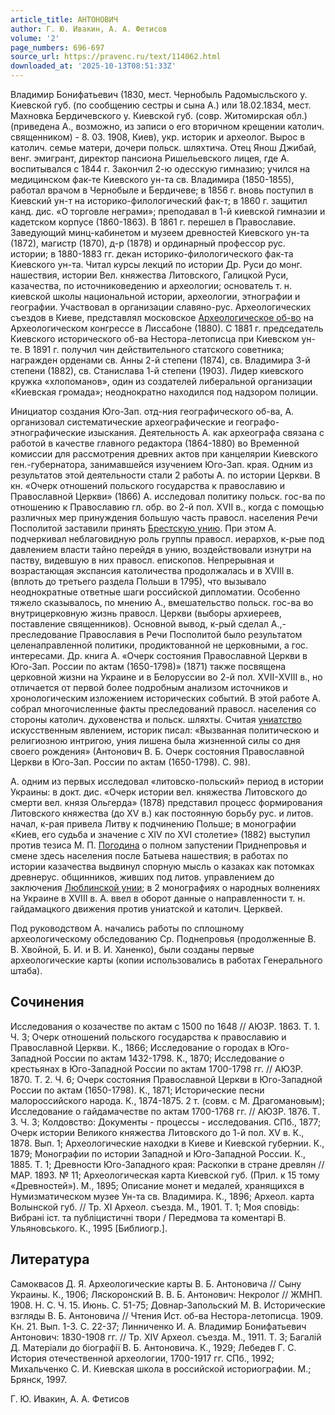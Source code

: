 ```yaml
---
article_title: АНТОНОВИЧ
author: Г. Ю. Ивакин, А. А. Фетисов
volume: '2'
page_numbers: 696-697
source_url: https://pravenc.ru/text/114062.html
downloaded_at: '2025-10-13T08:51:33Z'
---
```


Владимир Бонифатьевич (1830, мест. Чернобыль Радомысльского у. Киевской губ. (по сообщению сестры и сына А.) или 18.02.1834, мест. Махновка Бердичевского у. Киевской губ. (совр. Житомирская обл.) (приведена А., возможно, из записи о его вторичном крещении католич. священником) - 8. 03. 1908, Киев), укр. историк и археолог. Вырос в католич. семье матери, дочери польск. шляхтича. Отец Янош Джибай, венг. эмигрант, директор пансиона Ришельевского лицея, где А. воспитывался с 1844 г. Закончил 2-ю одесскую гимназию; учился на медицинском фак-те Киевского ун-та св. Владимира (1850-1855), работал врачом в Чернобыле и Бердичеве; в 1856 г. вновь поступил в Киевский ун-т на историко-филологический фак-т; в 1860 г. защитил канд. дис. «О торговле неграми»; преподавал в 1-й киевской гимназии и кадетском корпусе (1860-1863). В 1861 г. перешел в Православие. Заведующий минц-кабинетом и музеем древностей Киевского ун-та (1872), магистр (1870), д-р (1878) и ординарный профессор рус. истории; в 1880-1883 гг. декан историко-филологического фак-та Киевского ун-та. Читал курсы лекций по истории Др. Руси до монг. нашествия, истории Вел. княжества Литовского, Галицкой Руси, казачества, по источниковедению и археологии; основатель т. н. киевской школы национальной истории, археологии, этнографии и географии. Участвовал в организации славяно-рус. Археологических съездов в Киеве, представлял московское [Археологическое об-во](<https://pravenc.ru/text/АРХЕОЛОГИЧЕСКИЕ ОБЩЕСТВА.html>) на Археологическом конгрессе в Лиссабоне (1880). С 1881 г. председатель Киевского исторического об-ва Нестора-летописца при Киевском ун-те. В 1891 г. получил чин действительного статского советника; награжден орденами св. Анны 2-й степени (1874), св. Владимира 3-й степени (1882), св. Станислава 1-й степени (1903). Лидер киевского кружка «хлопоманов», один из создателей либеральной организации «Киевская громада»; неоднократно находился под надзором полиции.

Инициатор создания Юго-Зап. отд-ния географического об-ва, А. организовал систематические археографические и географо-этнографические изыскания. Деятельность А. как археографа связана с работой в качестве главного редактора (1864-1880) во Временной комиссии для рассмотрения древних актов при канцелярии Киевского ген.-губернатора, занимавшейся изучением Юго-Зап. края. Одним из результатов этой деятельности стали 2 работы А. по истории Церкви. В кн. «Очерк отношений польского государства к православию и Православной Церкви» (1866) А. исследовал политику польск. гос-ва по отношению к Православию гл. обр. во 2-й пол. XVII в., когда с помощью различных мер принуждения большую часть правосл. населения Речи Посполитой заставили принять [Брестскую унию](<https://pravenc.ru/text/Брестскую унию.html>). При этом А. подчеркивал неблаговидную роль группы правосл. иерархов, к-рые под давлением власти тайно перейдя в унию, воздействовали изнутри на паству, видевшую в них правосл. епископов. Непрерывная и возрастающая экспансия католичества продолжалась и в ХVIII в. (вплоть до третьего раздела Польши в 1795), что вызывало неоднократные ответные шаги российской дипломатии. Особенно тяжело сказывалось, по мнению А., вмешательство польск. гос-ва во внутрицерковную жизнь правосл. Церкви (выборы архиереев, поставление священников). Основной вывод, к-рый сделал А.,- преследование Православия в Речи Посполитой было результатом целенаправленной политики, продиктованной не церковными, а гос. интересами. Др. книга А. «Очерк состояния Православной Церкви в Юго-Зап. России по актам (1650-1798)» (1871) также посвящена церковной жизни на Украине и в Белоруссии во 2-й пол. ХVII-ХVIII в., но отличается от первой более подробным анализом источников и хронологическим изложением исторических событий. В этой работе А. собрал многочисленные факты преследований правосл. населения со стороны католич. духовенства и польск. шляхты. Считая [униатство](https://pravenc.ru/text/униатство.html) искусственным явлением, историк писал: «Вызванная политическою и религиозною интригою, уния лишена была жизненной силы со дня своего рождения» (Антонович В. Б. Очерк состояния Православной Церкви в Юго-Зап. России по актам (1650-1798). С. 98).

А. одним из первых исследовал «литовско-польский» период в истории Украины: в докт. дис. «Очерк истории вел. княжества Литовского до смерти вел. князя Ольгерда» (1878) представил процесс формирования Литовского княжества (до ХV в.) как постоянную борьбу рус. и литов. начал, к-рая привела Литву к подчинению Польше; в монографии «Киев, его судьба и значение с XIV по XVI столетие» (1882) выступил против тезиса М. П. [Погодина](https://pravenc.ru/text/Погодина.html) о полном запустении Приднепровья и смене здесь населения после Батыева нашествия; в работах по истории казачества выдвинул спорную мысль о казаках как потомках древнерус. общинников, живших под литов. управлением до заключения [Люблинской унии](<https://pravenc.ru/text/Люблинской унии.html>); в 2 монографиях о народных волнениях на Украине в XVIII в. А. ввел в оборот данные о направленности т. н. гайдамацкого движения против униатской и католич. Церквей.

Под руководством А. начались работы по сплошному археологическому обследованию Ср. Поднепровья (продолженные В. В. Хвойной, Б. И. и В. И. Ханенко), были созданы первые археологические карты (копии использовались в работах Генерального штаба).

## Сочинения

Исследования о козачестве по актам с 1500 по 1648 // АЮЗР. 1863. Т. 1. Ч. 3; Очерк отношений польского государства к православию и Православной Церкви. К., 1866; Исследование о городах в Юго-Западной России по актам 1432-1798. К., 1870; Исследование о крестьянах в Юго-Западной России по актам 1700-1798 гг. // АЮЗР. 1870. Т. 2. Ч. 6; Очерк состояния Православной Церкви в Юго-Западной России по актам (1650-1798). К., 1871; Исторические песни малороссийского народа. К., 1874-1875. 2 т. (совм. с М. Драгомановым); Исследование о гайдамачестве по актам 1700-1768 гг. // АЮЗР. 1876. Т. 3. Ч. 3; Колдовство: Документы - процессы - исследования. СПб., 1877; Очерк истории Великого княжества Литовского до 1-й пол. XV в. К., 1878. Вып. 1; Археологические находки в Киеве и Киевской губернии. К., 1879; Монографии по истории Западной и Юго-Западной России. К., 1885. Т. 1; Древности Юго-Западного края: Раскопки в стране древлян // МАР. 1893. № 11; Археологическая карта Киевской губ. (Прил. к 15 тому «Древностей»). М., 1895; Описание монет и медалей, хранящихся в Нумизматическом музее Ун-та св. Владимира. К., 1896; Археол. карта Волынской губ. // Тр. XI Археол. съезда. М., 1901. Т. 1; Моя сповiдь: Вибранi iст. та публiцистичнi твори / Передмова та коментарi В. Ульяновського. К., 1995 [Библиогр.].

## Литература

Самоквасов Д. Я. Археологические карты В. Б. Антоновича // Сыну Украины. К., 1906; Ляскоронский В. В. Б. Антонович: Некролог // ЖМНП. 1908. Н. С. Ч. 15. Июнь. С. 51-75; Довнар-Запольский М. В. Исторические взгляды В. Б. Антоновича // Чтения Ист. об-ва Нестора-летописца. 1909. Кн. 21. Вып. 1-3. С. 22-37; Линниченко И. А. Владимир Бонифатьевич Антонович: 1830-1908 гг. // Тр. XIV Археол. съезда. М., 1911. Т. 3; Багалiй Д. Матерiали до бiографiï В. Б. Антоновича. К., 1929; Лебедев Г. С. История отечественной археологии, 1700-1917 гг. СПб., 1992; Михальченко С. И. Киевская школа в российской историографии. М.; Брянск, 1997.

Г. Ю. Ивакин, А. А. Фетисов
